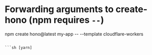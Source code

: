 # Forwarding arguments to create-hono (npm requires `--`)

npm create hono@latest my-app -- --template cloudflare-workers

````

```sh [yarn]
````
